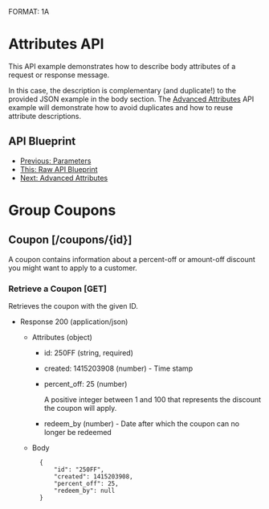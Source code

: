 FORMAT: 1A

# Attributes API
This API example demonstrates how to describe body attributes of a request or
response message.

In this case, the description is complementary (and duplicate!) to the provided
JSON example in the body section. The
[Advanced Attributes](09.%20Advanced%20Attributes.md) API example will
demonstrate how to avoid duplicates and how to reuse attribute descriptions.

## API Blueprint
+ [Previous: Parameters](07.%20Parameters.md)
+ [This: Raw API Blueprint](https://raw.github.com/apiaryio/api-blueprint/master/examples/08.%20Attributes.md)
+ [Next: Advanced Attributes](09.%20Advanced%20Attributes.md)

# Group Coupons

## Coupon [/coupons/{id}]
A coupon contains information about a percent-off or amount-off discount you
might want to apply to a customer.

### Retrieve a Coupon [GET]
Retrieves the coupon with the given ID.

+ Response 200 (application/json)

    + Attributes (object)
        + id: 250FF (string, required)
        + created: 1415203908 (number) - Time stamp
        + percent_off: 25 (number)

            A positive integer between 1 and 100 that represents the discount
            the coupon will apply.

        + redeem_by (number) - Date after which the coupon can no longer be redeemed

    + Body

            {
                "id": "250FF",
                "created": 1415203908,
                "percent_off": 25,
                "redeem_by": null
            }
